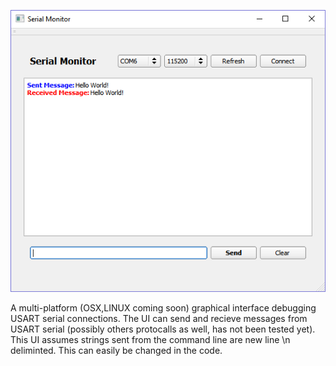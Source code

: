 <p align="center">
  <img src="https://raw.githubusercontent.com/black3037/USART-Serial-Monitor/master/Images/monitor_window.PNG" alt="serialmonitor"/>
</p>

A multi-platform (OSX,LINUX coming soon) graphical interface debugging USART serial connections.
The UI can send and recieve messages from USART serial (possibly others protocalls as well, has not been tested yet).
This UI assumes strings sent from the command line are new line \n deliminted. This can easily be changed in the code.



